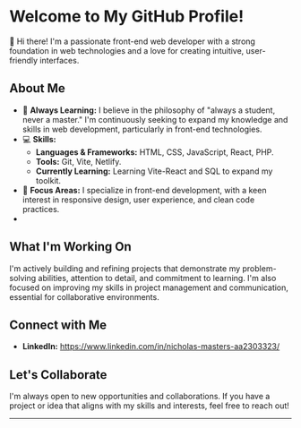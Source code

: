 
# Welcome to My GitHub Profile!

👋 Hi there! I'm a passionate front-end web developer with a strong foundation in web technologies and a love for creating intuitive, user-friendly interfaces.

## About Me

- 🌱 **Always Learning:** I believe in the philosophy of "always a student, never a master." I'm continuously seeking to expand my knowledge and skills in web development, particularly in front-end technologies.
- 💻 **Skills:** 
  - **Languages & Frameworks:** HTML, CSS, JavaScript, React, PHP.
  - **Tools:** Git, Vite, Netlify.
  - **Currently Learning:** Learning Vite-React and SQL to expand my toolkit.
- 🎯 **Focus Areas:** I specialize in front-end development, with a keen interest in responsive design, user experience, and clean code practices.
- 
## What I'm Working On

I'm actively building and refining projects that demonstrate my problem-solving abilities, attention to detail, and commitment to learning. I'm also focused on improving my skills in project management and communication, essential for collaborative environments.

## Connect with Me

- **LinkedIn:** https://www.linkedin.com/in/nicholas-masters-aa2303323/

## Let's Collaborate

I'm always open to new opportunities and collaborations. If you have a project or idea that aligns with my skills and interests, feel free to reach out!

---

